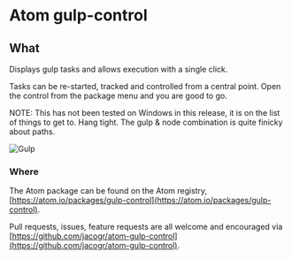# Atom gulp-control

## What

Displays gulp tasks and allows execution with a single click.

Tasks can be re-started, tracked and controlled from a central point. Open the control from the package menu and you are good to go.

NOTE: This has not been tested on Windows in this release, it is on the list of things to get to. Hang tight. The gulp & node combination is quite finicky about paths.

![Gulp](https://raw.githubusercontent.com/jacogr/atom-gulp-control/master/screenshots/gulp-01.png)

### Where

The Atom package can be found on the Atom registry, [https://atom.io/packages/gulp-control](https://atom.io/packages/gulp-control).

Pull requests, issues, feature requests are all welcome and encouraged via [https://github.com/jacogr/atom-gulp-control](https://github.com/jacogr/atom-gulp-control).
